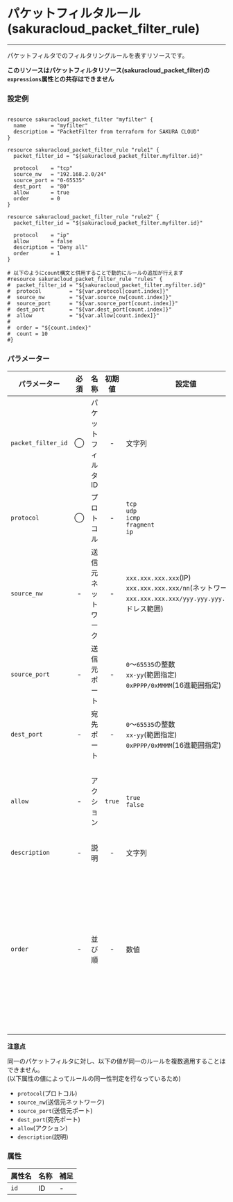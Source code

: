 # パケットフィルタルール(sakuracloud_packet_filter_rule)

---

パケットフィルタでのフィルタリングルールを表すリソースです。  
  
**このリソースはパケットフィルタリソース(sakuracloud_packet_filter)の`expressions`属性との共存はできません**


### 設定例

```hcl

resource sakuracloud_packet_filter "myfilter" {
  name        = "myfilter"
  description = "PacketFilter from terraform for SAKURA CLOUD"
}

resource sakuracloud_packet_filter_rule "rule1" {
  packet_filter_id = "${sakuracloud_packet_filter.myfilter.id}"
  
  protocol    = "tcp"
  source_nw   = "192.168.2.0/24"
  source_port = "0-65535"
  dest_port   = "80"
  allow       = true
  order       = 0
}

resource sakuracloud_packet_filter_rule "rule2" {
  packet_filter_id = "${sakuracloud_packet_filter.myfilter.id}"
  
  protocol    = "ip"
  allow       = false
  description = "Deny all"
  order       = 1
}

# 以下のようにcount構文と併用することで動的にルールの追加が行えます
#resource sakuracloud_packet_filter_rule "rules" {
#  packet_filter_id = "${sakuracloud_packet_filter.myfilter.id}"
#  protocol         = "${var.protocol[count.index]}"
#  source_nw        = "${var.source_nw[count.index]}"
#  source_port      = "${var.source_port[count.index]}"
#  dest_port        = "${var.dest_port[count.index]}"
#  allow            = "${var.allow[count.index]}"
#
#  order = "${count.index}"
#  count = 10
#}

```

### パラメーター

|パラメーター     |必須  |名称             |初期値     |設定値                    |補足                                          |
|---------------|:---:|----------------|:--------:|------------------------|----------------------------------------------|
| `packet_filter_id`| ◯   | パケットフィルタID | -        | 文字列| - |
| `protocol`    | ◯   | プロトコル       | -        | `tcp`<br />`udp`<br />`icmp`<br />`fragment`<br />`ip`| - |
| `source_nw`   | -   | 送信元ネットワーク | -       | `xxx.xxx.xxx.xxx`(IP)<br />`xxx.xxx.xxx.xxx/nn`(ネットワーク)<br />`xxx.xxx.xxx.xxx/yyy.yyy.yyy.yyy`(アドレス範囲)  | 空欄の場合はANY |
| `source_port` | -   | 送信元ポート      | -       | `0`〜`65535`の整数<br />`xx-yy`(範囲指定)<br />`0xPPPP/0xMMMM`(16進範囲指定) | 空欄の場合はANY |
| `dest_port`   | -   | 宛先ポート       | -        | `0`〜`65535`の整数<br />`xx-yy`(範囲指定)<br />`0xPPPP/0xMMMM`(16進範囲指定) | 空欄の場合はANY |
| `allow`       | -   | アクション       | `true`        | `true`<br />`false` | `true`の場合ALLOW動作<br />`false`の場合DENY動作 |
| `description` | -   | 説明            | -        | 文字列 | - |
| `order`       | -   | 並び順           | -        | 数値| 同一のパケットフィルタに対し同一のorderを持つルールを複数適用した場合の並び順は不定となります。 |

**注意点**

同一のパケットフィルタに対し、以下の値が同一のルールを複数適用することはできません。  
(以下属性の値によってルールの同一性判定を行なっているため)

- `protocol`(プロトコル)   
- `source_nw`(送信元ネットワーク)
- `source_port`(送信元ポート)
- `dest_port`(宛先ポート)
- `allow`(アクション)
- `description`(説明)

### 属性

|属性名          | 名称             | 補足                                        |
|---------------|-----------------|--------------------------------------------|
| `id`          | ID              | -                                          |
